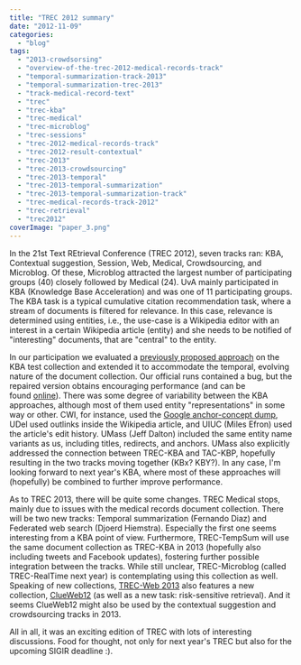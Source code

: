 ```yaml
---
title: "TREC 2012 summary"
date: "2012-11-09"
categories: 
  - "blog"
tags: 
  - "2013-crowdsorsing"
  - "overview-of-the-trec-2012-medical-records-track"
  - "temporal-summarization-track-2013"
  - "temporal-summarization-trec-2013"
  - "track-medical-record-text"
  - "trec"
  - "trec-kba"
  - "trec-medical"
  - "trec-microblog"
  - "trec-sessions"
  - "trec-2012-medical-records-track"
  - "trec-2012-result-contextual"
  - "trec-2013"
  - "trec-2013-crowdsourcing"
  - "trec-2013-temporal"
  - "trec-2013-temporal-summarization"
  - "trec-2013-temporal-summarization-track"
  - "trec-medical-records-track-2012"
  - "trec-retrieval"
  - "trec2012"
coverImage: "paper_3.png"
---
```


In the 21st Text REtrieval Conference (TREC 2012), seven tracks ran: KBA, Contextual suggestion, Session, Web, Medical, Crowdsourcing, and Microblog. Of these, Microblog attracted the largest number of participating groups (40) closely followed by Medical (24). <!--more-->UvA mainly participated in KBA (Knowledge Base Acceleration) and was one of 11 participating groups. The KBA task is a typical cumulative citation recommendation task, where a stream of documents is filtered for relevance. In this case, relevance is determined using entities, i.e., the use-case is a Wikipedia editor with an interest in a certain Wikipedia article (entity) and she needs to be notified of "interesting" documents, that are "central" to the entity.

In our participation we evaluated a [previously proposed approach](http://edgar.meij.pro/adding-semantics-microblogs/ "Adding Semantics to Microblog Posts") on the KBA test collection and extended it to accommodate the temporal, evolving nature of the document collection. Our official runs contained a bug, but the repaired version obtains encouraging performance (and can be found [online](http://edgar.meij.pro/hadoop-code-trec-kba/ "Hadoop code for TREC KBA")). There was some degree of variability between the KBA approaches, although most of them used entity "representations" in some way or other. CWI, for instance, used the [Google anchor-concept dump](http://googleresearch.blogspot.com/2012/05/from-words-to-concepts-and-back.html "http://googleresearch.blogspot.com/2012/05/from-words-to-concepts-and-back.html"), UDel used outlinks inside the Wikipedia article, and UIUC (Miles Efron) used the article's edit history. UMass (Jeff Dalton) included the same entity name variants as us, including titles, redirects, and anchors. UMass also explicitly addressed the connection between TREC-KBA and TAC-KBP, hopefully resulting in the two tracks moving together (KBx? KBY?). In any case, I'm looking forward to next year's KBA, where most of these approaches will (hopefully) be combined to further improve performance.

As to TREC 2013, there will be quite some changes. TREC Medical stops, mainly due to issues with the medical records document collection. There will be two new tracks: Temporal summarization (Fernando Diaz) and Federated web search (Djoerd Hiemstra). Especially the first one seems interesting from a KBA point of view. Furthermore, TREC-TempSum will use the same document collection as TREC-KBA in 2013 (hopefully also including tweets and Facebook updates), fostering further possible integration between the tracks. While still unclear, TREC-Microblog (called TREC-RealTime next year) is contemplating using this collection as well. Speaking of new collections, [TREC-Web 2013](http://research.microsoft.com/en-us/projects/trec-web-2013/ "http://research.microsoft.com/en-us/projects/trec-web-2013/") also features a new collection, [ClueWeb12](http://boston.lti.cs.cmu.edu/clueweb12/ "http://boston.lti.cs.cmu.edu/clueweb12/") (as well as a new task: risk-sensitive retrieval). And it seems ClueWeb12 might also be used by the contextual suggestion and crowdsourcing tracks in 2013.

All in all, it was an exciting edition of TREC with lots of interesting discussions. Food for thought, not only for next year's TREC but also for the upcoming SIGIR deadline :).

